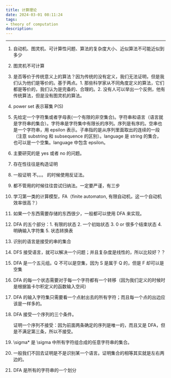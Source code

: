 ```yaml
---
title: 计算理论
date: 2024-03-01 08:11:24
tags:
- theory of computation
description: 
---
```


---

1. 自动机、图灵机、可计算性问题、算法的复杂度大小、近似算法不可能近似到多少

2. 图灵机不可计算

3. 是否等价于传统意义上的算法？因为传统的没有定义，我们无法证明，但是我们认为他们是等价的。基于两点。1. 那些科学家从不同角度定义的算法，它们都是等价的，我们认为是完备的、合理的。2. 没有人可以举出一个反例，他有传统算法，但是没有图灵机的算法。

4. power set 表示幂集 P(S)

5. 先给定一个字符集或者字母表(一个有限的非空集合)。字符串和语言（语言就是字符串的集合）。字符串是字符集中有限长的序列。序列是有序的。空串也是一个字符串，用 epsilon 表示。子串指的是从序列里面取出的连续的一段（注意 substring 和 subsequence 的区别）。language 是 string 的集合，也可以是一个空集。language 中包含 epsilon。

6. 主要研究的是 yes 或者 no 的问题。

7. 存在性往往是构造证明

8. 一般证明 不。。。 的时候使用反证法。

9. 都不管用的时候往往尝试归纳法。一定要严谨，有三步

10. 学习第一类的计算模型，FA（finite automaton, 有限自动机，这一个自动机效率很高？）

11. 如果一个东西需要存储的东西很少，一般都可以使用 DFA 来实现。

12. DFA 的五个部分：1. 有限的状态 2. 一个初始状态 3. 0 or 很多个结束状态 4. 明确输入字符集 5. 状态转换表

13. 识别的语言是接受的串的集合

14. DFS 接受语言，就可以解决一个问题；并且复杂度是线性的，所以比较好？？

15. DFA 是一个五元组。Q 不可以是空集，因为 S 是属于 Q 的，但是 F 却可以是 空集

16. DFA 的每一个状态需要对于每一个字符都有一个转移（因为我们定义的时候时是根据笛卡尔积定义的函数输入空间）

17. DFA 的输入字符集只需要看一个点射出去的所有字符；而且每一个点的出边应该是一样多的。

18. DFA 接受一个序列的三个条件。

    证明一个序列不接受：因为前面两条确定的序列是唯一的，而且又是 DFA，但是不满足第三条，所以不接受。

19. \sigma* 是 \sigma 中所有字符组合成的任意字符串的集合。

20. 一般我们不回去证明是不是识别某一个语言。证明集合的相等其实就是左右两边的。

21. DFA 是所有的字符串的一个划分